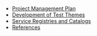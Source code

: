 * [Project Management Plan](wiki/Project-Management-Plan)
* [Development of Test Themes](wiki/Development-of-Test-Themes)
* [Service Registries and Catalogs](https://github.com/ioos/system-test/wiki/Service-Registries-and-Data-Catalogs)
* [References](wiki/References)

